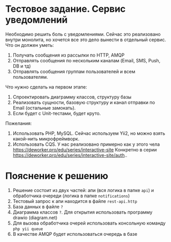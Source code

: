 # Тестовое задание. Сервис уведомлений
Необходимо решить боль с уведомлениями. Сейчас это реализовано внутри монолита, но хочется все это дело вынести в отдельный сервис.
Что он должен уметь:

1) Получать сообщения из рассылки по HTTP, AMQP
2) Отправлять сообщения по нескольким каналам (Email, SMS, Push, DB и тд)
3) Отправлять сообщения группам пользователей и всем пользователям.

Что нужно сделать на первом этапе:

1) Спроектировать диаграмму классов, структуру базы
2) Реализовать сущности, базовую структуру и канал отправки по Email (остальные замокать).
3) Если будет с Unit-тестами, будет круто.

Пожелания:

1) Использовать PHP, MySQL. Сейчас используем Yii2, но можно взять какой-нить микрофреймворк.
2) Использовать CQS. У нас реализовано примерно как у этого чела
   https://deworker.pro/edu/series/interactive-site
   Конкретно в серии https://deworker.pro/edu/series/interactive-site/auth..

# Пояснение к решению

1. Решение состоит из двух частей: апи (вся логика в папке `api`) и обработчика очереди (логика в папке `notifications`)
2. Тестовый запрос к апи находится в файле `rest-api.http`
3. База данных в файле `?`
4. Диаграмма классов `?`. Для открытия использовать программу drawio (diagram.net)
5. Для вызова обработчика очерей использовать консольную команду `php yii queue`
6. В качестве AMQP будет использоваться очередь в базе